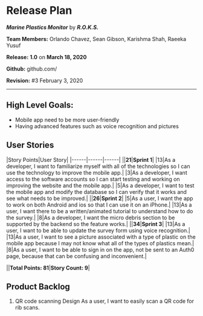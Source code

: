 # Release Plan

***Marine Plastics Monitor*** by  ***R.O.K.S.***

**Team Members:** Orlando Chavez, Sean Gibson, Karishma Shah, Raeeka Yusuf

**Release:** **1.0** on **March 18, 2020**

**Github:** github.com/

**Revision:** #3 February 3, 2020

---

## High Level Goals:
* Mobile app need to be more user-friendly
* Having advanced features such as voice recognition and pictures

## User Stories
|Story Points|User Story|
|------|------|------|
||**21**|**Sprint 1**|
|13|As a developer, I want to familiarize myself with all of the technologies so I can use the technology to improve the mobile app.|
|3|As a developer, I want access to the software accounts so I can start testing and working on improving the website and the mobile app.|
|5|As a developer, I want to test the mobile app and modify the database so I can verify that it works and see what needs to be improved.|
||**26**|**Sprint 2**|
|5|As a user, I want the app to work on both Android and ios so that I can use it on an iPhone.|
|13|As a user, I want there to be a written/animated tutorial to understand how to do the survey.|
|8|As a developer, I want the micro debris section to be supported by the backend so the feature works.|
||**34**|**Sprint 3**|
|13|As a user, I want to be able to update the survey form using voice recognition.|
|13|As a user, I want to see a picture associated with a type of plastic on the mobile app because I may not know what all of the types of plastics mean.|
|8|As a user, I want to be able to sign in on the app, not be sent to an Auth0 page, because that can be confusing and inconvenient.|

||**Total Points: 81**|**Story Count: 9**|



## Product Backlog
1. QR code scanning Design 
As a user, I want to easily scan a QR code for rib scans.


